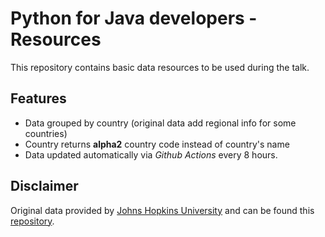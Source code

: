 # Python for Java developers - Resources

This repository contains basic data resources to be used during the talk.

## Features

- Data grouped by country (original data add regional info for some countries)
- Country returns **alpha2** country code instead of country's name
- Data updated automatically via *Github Actions* every 8 hours.

## Disclaimer

Original data provided by [Johns Hopkins University](https://systems.jhu.edu/) and can be found this [repository](https://github.com/CSSEGISandData).
